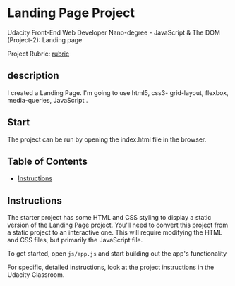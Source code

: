 # Landing Page Project

Udacity Front-End Web Developer Nano-degree - JavaScript & The DOM (Project-2): Landing page

Project Rubric: [rubric](https://review.udacity.com/#!/rubrics/3601/view)

## description

I created a Landing Page. I'm going to use html5, css3- grid-layout, flexbox, media-queries, JavaScript .

## Start

The project can be run by opening the index.html file in the browser.

## Table of Contents

- [Instructions](#instructions)

## Instructions

The starter project has some HTML and CSS styling to display a static version of the Landing Page project. You'll need to convert this project from a static project to an interactive one. This will require modifying the HTML and CSS files, but primarily the JavaScript file.

To get started, open `js/app.js` and start building out the app's functionality

For specific, detailed instructions, look at the project instructions in the Udacity Classroom.
